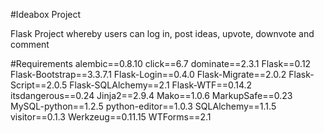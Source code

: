 #Ideabox Project

Flask Project whereby users can log in, post ideas, upvote, downvote and comment

#Requirements
alembic==0.8.10
click==6.7
dominate==2.3.1
Flask==0.12
Flask-Bootstrap==3.3.7.1
Flask-Login==0.4.0
Flask-Migrate==2.0.2
Flask-Script==2.0.5
Flask-SQLAlchemy==2.1
Flask-WTF==0.14.2
itsdangerous==0.24
Jinja2==2.9.4
Mako==1.0.6
MarkupSafe==0.23
MySQL-python==1.2.5
python-editor==1.0.3
SQLAlchemy==1.1.5
visitor==0.1.3
Werkzeug==0.11.15
WTForms==2.1

